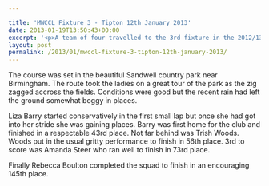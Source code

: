```yaml
---

title: 'MWCCL Fixture 3 - Tipton 12th January 2013'
date: 2013-01-19T13:50:43+00:00
excerpt: '<p>A team of four travelled to the 3rd fixture in the 2012/13 womens midland cross country league on Saturday 12th Jan.</p>'
layout: post
permalink: /2013/01/mwccl-fixture-3-tipton-12th-january-2013/
---
```

The course was set in the beautiful Sandwell country park near Birmingham. The route took the ladies on a great tour of the park as the zig zagged accross the fields. Conditions were good but the recent rain had left the ground somewhat boggy in places.

Liza Barry started conservatively in the first small lap but once she had got into her stride she was gaining places. Barry was first home for the club and finished in a respectable 43rd place. Not far behind was Trish Woods. Woods put in the usual gritty performance to finish in 56th place. 3rd to score was Amanda Steer who ran well to finish in 73rd place.

Finally Rebecca Boulton completed the squad to finish in an encouraging 145th place.